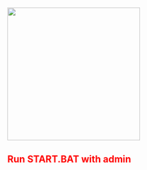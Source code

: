 <h1>
    <img
    src = https://i.ytimg.com/vi/3W13Sj-Jzsw/maxresdefault.jpg
    height="300"
    >

</h1>

<h2>
     <p style="color:red;"> Run <strong> START.BAT </strong> with admin</p>
</h2>
